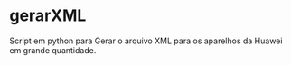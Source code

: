 # gerarXML
Script em python para Gerar o arquivo XML para os aparelhos da Huawei em grande quantidade.

